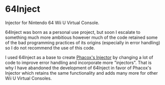 # 64Inject

Injector for Nintendo 64 Wii U Virtual Console.

64Inject was born as a personal use project, but soon I escalate to something much more ambitious however much of the code retained some of the bad programming practices of its origins (especially in error handling) so I do not recommend the use of this code.

I used 64Inject as a base to create [Phacox's Injector]( https://github.com/phacoxcll/PhacoxsInjector) by changing a lot of code to improve error handling and incorporate more "injectors". That is why I have abandoned the development of 64Inject in favor of Phacox's Injector which retains the same functionality and adds many more for other Wii U Virtual Consoles.
